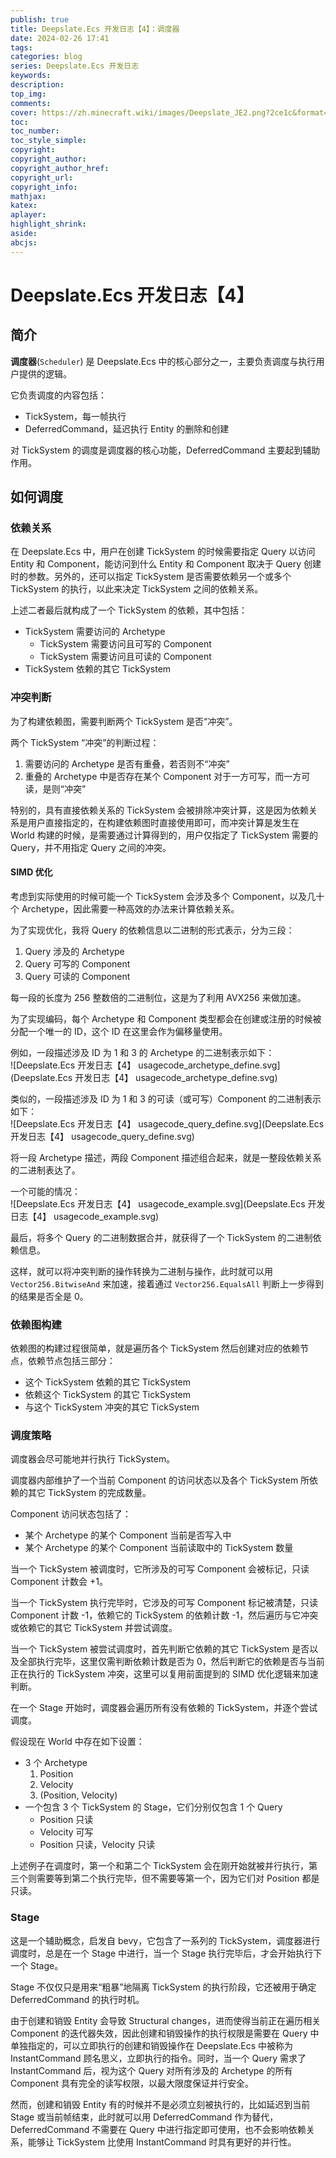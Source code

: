 ```yaml
---
publish: true
title: Deepslate.Ecs 开发日志【4】：调度器
date: 2024-02-26 17:41
tags: 
categories: blog
series: Deepslate.Ecs 开发日志
keywords:
description:
top_img: 
comments:
cover: https://zh.minecraft.wiki/images/Deepslate_JE2.png?2ce1c&format=original
toc:
toc_number:
toc_style_simple:
copyright:
copyright_author:
copyright_author_href:
copyright_url:
copyright_info:
mathjax:
katex:
aplayer:
highlight_shrink:
aside:
abcjs:
---
```

# Deepslate.Ecs 开发日志【4】
## 简介
**调度器**(`Scheduler`) 是 Deepslate.Ecs 中的核心部分之一，主要负责调度与执行用户提供的逻辑。

它负责调度的内容包括：
- TickSystem，每一帧执行
- DeferredCommand，延迟执行 Entity 的删除和创建

对 TickSystem 的调度是调度器的核心功能，DeferredCommand 主要起到辅助作用。
## 如何调度

### 依赖关系
在 Deepslate.Ecs 中，用户在创建 TickSystem 的时候需要指定 Query 以访问 Entity 和 Component，能访问到什么 Entity 和 Component 取决于 Query 创建时的参数。另外的，还可以指定 TickSystem 是否需要依赖另一个或多个 TickSystem 的执行，以此来决定 TickSystem 之间的依赖关系。

上述二者最后就构成了一个 TickSystem 的依赖，其中包括：
- TickSystem 需要访问的 Archetype
	- TickSystem 需要访问且可写的 Component
	- TickSystem 需要访问且可读的 Component
- TickSystem 依赖的其它 TickSystem

### 冲突判断
为了构建依赖图，需要判断两个 TickSystem 是否“冲突”。

两个 TickSystem “冲突”的判断过程：
1. 需要访问的 Archetype 是否有重叠，若否则不“冲突”
2. 重叠的 Archetype 中是否存在某个 Component 对于一方可写，而一方可读，是则“冲突”

特别的，具有直接依赖关系的 TickSystem 会被排除冲突计算，这是因为依赖关系是用户直接指定的，在构建依赖图时直接使用即可，而冲突计算是发生在 World 构建的时候，是需要通过计算得到的，用户仅指定了 TickSystem 需要的 Query，并不用指定 Query 之间的冲突。

#### SIMD 优化
考虑到实际使用的时候可能一个 TickSystem 会涉及多个 Component，以及几十个 Archetype，因此需要一种高效的办法来计算依赖关系。

为了实现优化，我将 Query 的依赖信息以二进制的形式表示，分为三段：
1. Query 涉及的 Archetype
2. Query 可写的 Component
3. Query 可读的 Component

每一段的长度为 256 整数倍的二进制位，这是为了利用 AVX256 来做加速。

为了实现编码，每个 Archetype 和 Component 类型都会在创建或注册的时候被分配一个唯一的 ID，这个 ID 在这里会作为偏移量使用。

例如，一段描述涉及 ID 为 1 和 3 的 Archetype 的二进制表示如下：  
![Deepslate.Ecs 开发日志【4】 usagecode_archetype_define.svg](Deepslate.Ecs 开发日志【4】 usagecode_archetype_define.svg)

类似的，一段描述涉及 ID 为 1 和 3 的可读（或可写）Component 的二进制表示如下：  
![Deepslate.Ecs 开发日志【4】 usagecode_query_define.svg](Deepslate.Ecs 开发日志【4】 usagecode_query_define.svg)

将一段 Archetype 描述，两段 Component 描述组合起来，就是一整段依赖关系的二进制表达了。

一个可能的情况：  
![Deepslate.Ecs 开发日志【4】 usagecode_example.svg](Deepslate.Ecs 开发日志【4】 usagecode_example.svg)

最后，将多个 Query 的二进制数据合并，就获得了一个 TickSystem 的二进制依赖信息。

这样，就可以将冲突判断的操作转换为二进制与操作，此时就可以用 `Vector256.BitwiseAnd` 来加速，接着通过 `Vector256.EqualsAll` 判断上一步得到的结果是否全是 0。

### 依赖图构建
依赖图的构建过程很简单，就是遍历各个 TickSystem 然后创建对应的依赖节点，依赖节点包括三部分：
- 这个 TickSystem 依赖的其它 TickSystem
- 依赖这个 TickSystem 的其它 TickSystem
- 与这个 TickSystem 冲突的其它 TickSystem

### 调度策略
调度器会尽可能地并行执行 TickSystem。

调度器内部维护了一个当前 Component 的访问状态以及各个 TickSystem 所依赖的其它 TickSystem 的完成数量。

Component 访问状态包括了：
- 某个 Archetype 的某个 Component 当前是否写入中
- 某个 Archetype 的某个 Component 当前读取中的 TickSystem 数量

当一个 TickSystem 被调度时，它所涉及的可写 Component 会被标记，只读 Component 计数会 +1。

当一个 TickSystem 执行完毕时，它涉及的可写 Component 标记被清楚，只读 Component 计数 -1，依赖它的 TickSystem 的依赖计数 -1，然后遍历与它冲突或依赖它的其它 TickSystem 并尝试调度。

当一个 TickSystem 被尝试调度时，首先判断它依赖的其它 TickSystem 是否以及全部执行完毕，这里仅需判断依赖计数是否为 0，然后判断它的依赖是否与当前正在执行的 TickSystem 冲突，这里可以复用前面提到的 SIMD 优化逻辑来加速判断。

在一个 Stage 开始时，调度器会遍历所有没有依赖的 TickSystem，并逐个尝试调度。

假设现在 World 中存在如下设置：
- 3 个 Archetype
	1. Position
	2. Velocity
	3. (Position, Velocity)
- 一个包含 3 个 TickSystem 的 Stage，它们分别仅包含 1 个 Query
	- Position 只读
	- Velocity 可写
	- Position 只读，Velocity 只读

上述例子在调度时，第一个和第二个 TickSystem 会在刚开始就被并行执行，第三个则需要等到第二个执行完毕，但不需要等第一个，因为它们对 Position 都是只读。

### Stage
这是一个辅助概念，启发自 bevy，它包含了一系列的 TickSystem，调度器进行调度时，总是在一个 Stage 中进行，当一个 Stage 执行完毕后，才会开始执行下一个 Stage。

Stage 不仅仅只是用来“粗暴”地隔离 TickSystem 的执行阶段，它还被用于确定 DeferredCommand 的执行时机。

由于创建和销毁 Entity 会导致 Structural changes，进而使得当前正在遍历相关 Component 的迭代器失效，因此创建和销毁操作的执行权限是需要在 Query 中单独指定的，可以立即执行的创建和销毁操作在 Deepslate.Ecs 中被称为 InstantCommand 顾名思义，立即执行的指令。同时，当一个 Query 需求了 InstantCommand 后，视为这个 Query 对所有涉及的 Archetype 的所有 Component 具有完全的读写权限，以最大限度保证并行安全。

然而，创建和销毁 Entity 有的时候并不是必须立刻被执行的，比如延迟到当前 Stage 或当前帧结束，此时就可以用 DeferredCommand 作为替代，DeferredCommand 不需要在 Query 中进行指定即可使用，也不会影响依赖关系，能够让 TickSystem 比使用 InstantCommand 时具有更好的并行性。